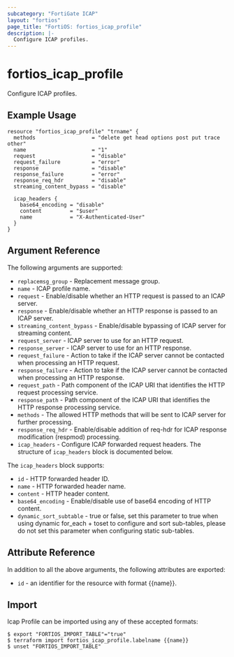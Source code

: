 ```yaml
---
subcategory: "FortiGate ICAP"
layout: "fortios"
page_title: "FortiOS: fortios_icap_profile"
description: |-
  Configure ICAP profiles.
---
```


# fortios_icap_profile
Configure ICAP profiles.

## Example Usage

```hcl
resource "fortios_icap_profile" "trname" {
  methods                  = "delete get head options post put trace other"
  name                     = "1"
  request                  = "disable"
  request_failure          = "error"
  response                 = "disable"
  response_failure         = "error"
  response_req_hdr         = "disable"
  streaming_content_bypass = "disable"

  icap_headers {
    base64_encoding = "disable"
    content         = "$user"
    name            = "X-Authenticated-User"
  }
}
```

## Argument Reference


The following arguments are supported:

* `replacemsg_group` - Replacement message group.
* `name` - ICAP profile name.
* `request` - Enable/disable whether an HTTP request is passed to an ICAP server.
* `response` - Enable/disable whether an HTTP response is passed to an ICAP server.
* `streaming_content_bypass` - Enable/disable bypassing of ICAP server for streaming content.
* `request_server` - ICAP server to use for an HTTP request.
* `response_server` - ICAP server to use for an HTTP response.
* `request_failure` - Action to take if the ICAP server cannot be contacted when processing an HTTP request.
* `response_failure` - Action to take if the ICAP server cannot be contacted when processing an HTTP response.
* `request_path` - Path component of the ICAP URI that identifies the HTTP request processing service.
* `response_path` - Path component of the ICAP URI that identifies the HTTP response processing service.
* `methods` - The allowed HTTP methods that will be sent to ICAP server for further processing.
* `response_req_hdr` - Enable/disable addition of req-hdr for ICAP response modification (respmod) processing.
* `icap_headers` - Configure ICAP forwarded request headers. The structure of `icap_headers` block is documented below.

The `icap_headers` block supports:

* `id` - HTTP forwarded header ID.
* `name` - HTTP forwarded header name.
* `content` - HTTP header content.
* `base64_encoding` - Enable/disable use of base64 encoding of HTTP content.
* `dynamic_sort_subtable` - true or false, set this parameter to true when using dynamic for_each + toset to configure and sort sub-tables, please do not set this parameter when configuring static sub-tables.

## Attribute Reference

In addition to all the above arguments, the following attributes are exported:
* `id` - an identifier for the resource with format {{name}}.

## Import

Icap Profile can be imported using any of these accepted formats:
```
$ export "FORTIOS_IMPORT_TABLE"="true"
$ terraform import fortios_icap_profile.labelname {{name}}
$ unset "FORTIOS_IMPORT_TABLE"
```
